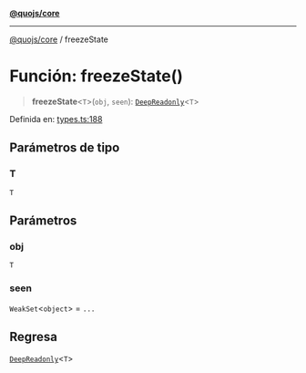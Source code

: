 [**@quojs/core**](../README.md)

***

[@quojs/core](../README.md) / freezeState

# Función: freezeState()

> **freezeState**\<`T`\>(`obj`, `seen`): [`DeepReadonly`](../type-aliases/DeepReadonly.md)\<`T`\>

Definida en: [types.ts:188](https://github.com/quojs/quojs/blob/77e60321cd9a639207281caa83e9258935b2bfc1/packages/core/src/types.ts#L188)

## Parámetros de tipo

### T

`T`

## Parámetros

### obj

`T`

### seen

`WeakSet`\<`object`\> = `...`

## Regresa

[`DeepReadonly`](../type-aliases/DeepReadonly.md)\<`T`\>
